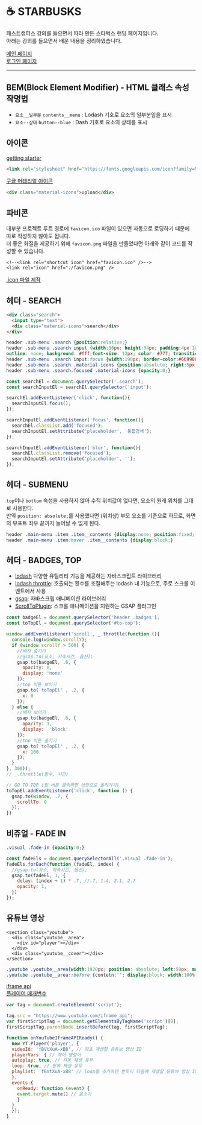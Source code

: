 # ☕ STARBUSKS
패스트캠퍼스 강의를 들으면서 따라 만든 스타벅스 랜딩 페이지입니다.  
아래는 강의를 들으면서 배운 내용을 정리하였습니다.

[메인 페이지](https://thirsty-pare-b9e90b.netlify.app/)  
[로그인 페이지](https://thirsty-pare-b9e90b.netlify.app/signin/)

---
## BEM(Block Element Modifier) - HTML 클래스 속성 작명법
* `요소__일부분` `contents__menu` : Lodash 기호로 요소의 일부분임을 표시
* `요소--상태` `button--blue` : Dash 기호로 요소의 상태를 표시

## 아이콘
[getting starter](https://fonts.google.com/icons?selected=Material+Icons)  
```html
<link rel="stylesheet" href="https://fonts.googleapis.com/icon?family=Material+Icons" />
```
[구글 머테리얼 아이콘](https://fonts.google.com/icons?selected=Material+Icons)
```html
<div class="material-icons">upload</div>
```

## 파비콘
대부분 프로젝트 루트 경로에 `favicon.ico` 파일이 있으면 자동으로 로딩하기 때문에 따로 작성하지 않아도 됩니다.  
더 좋은 화질을 제공하기 위해 `favicon.png` 파일을 만들었다면 아래와 같이 코드를 작성할 수 있습니다.
```
<!--<link rel="shortcut icon" href="favicon.ico" />-->
<link rel="icon" href="./favicon.png" />
```
[.icon 파일 제작](https://iconifier.net/)

## 헤더 - SEARCH
```html
<div class="search">
  <input type="text">
  <div class="material-icons">search</div>
</div>
```
```css
header .sub-menu .search {position:relative;}
header .sub-menu .search input {width:36px; height:34px; padding:4px 10px; border:1px solid #ddd; box-sizing:border-box; border-radius:4px;
outline: none; background: #fff;font-size: 12px; color: #777; transition: width .4s}
header .sub-menu .search input:focus {width:190px; border-color:#669900}
header .sub-menu .search .material-icons {position:absolute; right:5px; top:0; bottom:0; margin: auto; height:24px; transition:.2s;}
header .sub-menu .search.focused .material-icons {opacity:0;}
```
```javascript
const searchEl = document.querySelector('.search');
const searchInputEl = searchEl.querySelector('input');

searchEl.addEventListener('click', function(){
  searchInputEl.focus();
});

searchInputEl.addEventListener('focus', function(){
  searchEl.classList.add('focused');
  searchInputEl.setAttribute('placeholder', '통합검색');
});

searchInputEl.addEventListener('blur', function(){
  searchEl.classList.remove('focused');
  searchInputEl.setAttribute('placeholder', '');
});
```

## 헤더 - SUBMENU
`top`이나 `bottom` 속성을 사용하지 않아 수직 위치값이 없다면, 요소의 원래 위치를 그대로 사용한다.  
만약 `position: absolute;`를 사용했다면 (위치상) 부모 요소를 기준으로 하므로, 화면의 뷰포트 좌우 끝까지 늘어날 수 없게 된다.
```css
header .main-menu .item .item__contents {display:none; position:fixed; left:0; width:100%; }
header .main-menu .item:hover .item__contents {display:block;}
```

## 헤더 - BADGES, TOP
* [lodash](https://lodash.com/) 다양한 유틸리티 기능을 제공하는 자바스크립트 라이브러리
* [lodash throttle](https://lodash.com/docs/4.17.15#throttle): 호출되는 횟수를 조절해주는 lodash 내 기능으로, 주로 스크롤 이벤트에서 사용
* [gsap](https://greensock.com/gsap/): 자바스크립 애니메이션 라이브러리
* [ScrollToPlugin](https://greensock.com/scrolltoplugin/): 스크롤 애니메이션을 지원하는 GSAP 플러그인
```javascript
const badgeEl = document.querySelector('header .badges');
const toTopEl = document.querySelector('#to-top');

window.addEventListener('scroll', _.throttle(function (){
  console.log(window.scrollY);
  if (window.scrollY > 500) {
    //배지 숨기기
    //gsap.to(요소, 지속시간, 옵션);
    gsap.to(badgeEl, .6, {
      opacity: 0,
      display: 'none'
    });
    //top 버튼 보이기
    gsap.to('toTopEl' , .2, {
      x: 0
    });
  } else {
    //배지 보이기
    gsap.to(badgeEl, .6, {
      opacity: 1,
      display:  'block'
    });
    //top 버튼 숨기기
    gsap.to('toTopEl' , .2, {
      x: 100
    });
  }
}, 300));
// _.throttle(함수, 시간)

// GO TO TOP (탑 버튼 클릭하면 상단으로 올라가기)
toTopEl.addEventListener('click', function () {
  gsap.to(window, .7, {
    scrollTo: 0
  });
})
```

## 비쥬얼 - FADE IN
```css
.visual .fade-in {opacity:0;}
```
```javascript
const fadeEls = document.querySelectorAll('.visual .fade-in');
fadeEls.forEach(function (fadeEl, index) {
  //gsap.to(요소, 지속시간, 옵션);
  gsap.to(fadeEl, 1, {
    delay: (index + 1) * .7, //.7, 1.4, 2.1, 2.7
    opacity: 1,
  })
});
```
 
## 유튜브 영상 
```
<section class="youtube">
  <div class="youtube__area">
    <div id="player"></div> 
  </div>
  <div class="youtube__cover"></div>
</section>
```
```css
.youtube .youtube__area{width:1920px; position: absolute; left:50px; margin-left:calc(1920px-2); top:50%; margin-top: calc(1920px * 9 / 16 / -2 );}
.youtube .youtube__area::before {contetn:''; display:block; width:100%; height:0; padding-top:56.25% // 16:9 비율} 
```
[iframe api](https://developers.google.com/youtube/iframe_api_reference?hl=ko)  
[플레이어 매개변수](https://developers.google.com/youtube/player_parameters.html?playerVersion=HTML5&hl=ko#Parameters)
```javascript
var tag = document.createElement('script');

tag.src = "https://www.youtube.com/iframe_api";
var firstScriptTag = document.getElementsByTagName('script')[0];
firstScriptTag.parentNode.insertBefore(tag, firstScriptTag);

function onYouTubeIframeAPIReady() {
  new YT.Player('player', {
  videoId: 'fBVtXuA-xB8', // 최초 재생할 유튜브 영상 ID
  playerVars: { // 제어 명령어
  autoplay: true, // 자동 재생 유무
  loop: true, // 반복 재생 유무
  playlist: 'fBVtXuA-xB8' // loop를 추가하면 반듯이 다음에 재생할 유튜브 영상 ID를 입력해야함
  },
  events:{
    onReady: function (event) {
    event.target.mute() // 음소거
    }
  } 
  });
}
```
